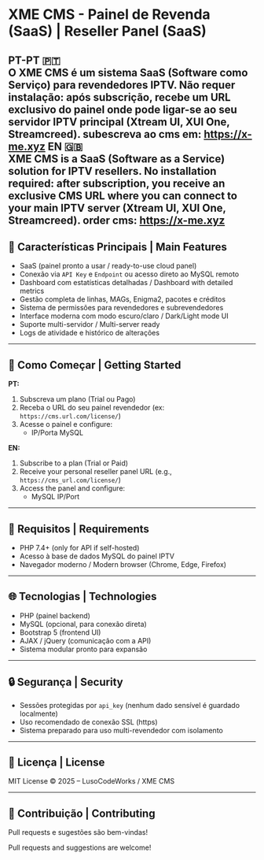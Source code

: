 # XME CMS - Painel de Revenda (SaaS) | Reseller Panel (SaaS)

**PT-PT 🇵🇹**  
O **XME CMS** é um sistema SaaS (Software como Serviço) para revendedores IPTV. Não requer instalação: após subscrição, recebe um URL exclusivo do painel onde pode ligar-se ao seu servidor IPTV principal (Xtream UI, XUI One, Streamcreed).
subescreva ao cms em: https://x-me.xyz
**EN 🇬🇧**  
**XME CMS** is a SaaS (Software as a Service) solution for IPTV resellers. No installation required: after subscription, you receive an exclusive CMS URL where you can connect to your main IPTV server (Xtream UI, XUI One, Streamcreed).
order cms: https://x-me.xyz
---

## 🔧 Características Principais | Main Features

- SaaS (painel pronto a usar / ready-to-use cloud panel)
- Conexão via `API Key` e `Endpoint` ou acesso direto ao MySQL remoto
- Dashboard com estatísticas detalhadas / Dashboard with detailed metrics
- Gestão completa de linhas, MAGs, Enigma2, pacotes e créditos
- Sistema de permissões para revendedores e subrevendedores
- Interface moderna com modo escuro/claro / Dark/Light mode UI
- Suporte multi-servidor / Multi-server ready
- Logs de atividade e histórico de alterações

---

## 🚀 Como Começar | Getting Started

**PT:**
1. Subscreva um plano (Trial ou Pago)
2. Receba o URL do seu painel revendedor (ex: `https://cms.url.com/license/`)
3. Acesse o painel e configure:
   - IP/Porta MySQL

**EN:**
1. Subscribe to a plan (Trial or Paid)
2. Receive your personal reseller panel URL (e.g., `https://cms_url.com/license/`)
3. Access the panel and configure:
   - MySQL IP/Port 

---

## 🔌 Requisitos | Requirements

- PHP 7.4+ (only for API if self-hosted)
- Acesso à base de dados MySQL do painel IPTV
- Navegador moderno / Modern browser (Chrome, Edge, Firefox)

---

## 🌐 Tecnologias | Technologies

- PHP (painel backend)
- MySQL (opcional, para conexão direta)
- Bootstrap 5 (frontend UI)
- AJAX / jQuery (comunicação com a API)
- Sistema modular pronto para expansão

---

## 🔒 Segurança | Security

- Sessões protegidas por `api_key` (nenhum dado sensível é guardado localmente)
- Uso recomendado de conexão SSL (https)
- Sistema preparado para uso multi-revendedor com isolamento

---

## 📅 Licença | License

MIT License © 2025 – LusoCodeWorks / XME CMS

---

## 🤝 Contribuição | Contributing

Pull requests e sugestões são bem-vindas!  

Pull requests and suggestions are welcome!

